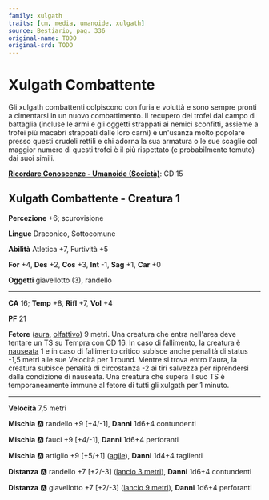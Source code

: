 ```yaml
---
family: xulgath
traits: [cm, media, umanoide, xulgath]
source: Bestiario, pag. 336
original-name: TODO
original-srd: TODO
---
```


# Xulgath Combattente

Gli xulgath combattenti colpiscono con furia e voluttà e sono sempre pronti a cimentarsi in un nuovo combattimento. Il recupero dei trofei dal campo di battaglia (incluse le armi e gli oggetti strappati ai nemici sconfitti, assieme a trofei più macabri strappati dalle loro carni) è un'usanza molto popolare presso questi crudeli rettili e chi adorna la sua armatura o le sue scaglie col maggior numero di questi trofei è il più rispettato (e probabilmente temuto) dai suoi simili.

**[Ricordare Conoscenze - Umanoide (Società)](/azioni/ricordare-conoscenze)**: CD 15

## Xulgath Combattente - Creatura 1

**Percezione** +6; scurovisione

**Lingue** Draconico, Sottocomune

**Abilità** Atletica +7, Furtività +5

**For** +4, **Des** +2, **Cos** +3, **Int** -1, **Sag** +1, **Car** +0

**Oggetti** giavellotto (3), randello

***

**CA** 16; **Temp** +8, **Rifl** +7, **Vol** +4

**PF** 21

**Fetore** ([aura](/tratti/aura), [olfattivo](/tratti/olfattivo)) 9 metri. Una creatura che entra nell'area deve tentare un TS su Tempra con CD 16. ln caso di fallimento, la creatura è [nauseata](/condizioni/nauseato) 1 e in caso di fallimento critico subisce anche penalità di status -1,5 metri alle sue Velocità per 1 round. Mentre si trova entro l'aura, la creatura subisce penalità di circostanza -2 ai tiri salvezza per riprendersi dalla condizione di nauseata. Una creatura che supera il suo TS è temporaneamente immune al fetore di tutti gli xulgath per 1 minuto.

***

**Velocità** 7,5 metri

**Mischia** :a: randello +9 \[+4/-1], **Danni** 1d6+4 contundenti

**Mischia** :a: fauci +9 \[+4/-1], **Danni** 1d6+4 perforanti

**Mischia** :a: artiglio +9 \[+5/+1] ([agile](/tratti/agile)), **Danni** 1d4+4 taglienti

**Distanza** :a: randello +7 \[+2/-3] ([lancio 3 metri](/tratti/lancio)), **Danni** 1d6+4 contundenti

**Distanza** :a: giavellotto +7 \[+2/-3] ([lancio 9 metri](/tratti/lancio)), **Danni** 1d6+4 perforanti
